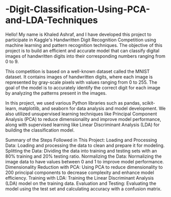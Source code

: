 # -Digit-Classification-Using-PCA-and-LDA-Techniques
Hello! My name is Khaled Ashraf, and I have developed this project to participate in Kaggle's Handwritten Digit Recognition Competition using machine learning and pattern recognition techniques. The objective of this project is to build an efficient and accurate model that can classify digital images of handwritten digits into their corresponding numbers ranging from 0 to 9.

This competition is based on a well-known dataset called the MNIST dataset. It contains images of handwritten digits, where each image is represented by gray-scale pixels with values ranging from 0 to 255. The goal of the model is to accurately identify the correct digit for each image by analyzing the patterns present in the images.

In this project, we used various Python libraries such as pandas, scikit-learn, matplotlib, and seaborn for data analysis and model development. We also utilized unsupervised learning techniques like Principal Component Analysis (PCA) to reduce dimensionality and improve model performance, along with supervised learning like Linear Discriminant Analysis (LDA) for building the classification model.

Summary of the Steps Followed in This Project: Loading and Processing Data: Loading and processing the data to clean and prepare it for modeling. Splitting the Data: Dividing the data into training and testing sets with an 80% training and 20% testing ratio. Normalizing the Data: Normalizing the image data to have values between 0 and 1 to improve model performance. Dimensionality Reduction with PCA: Using PCA to reduce dimensionality to 200 principal components to decrease complexity and enhance model efficiency. Training with LDA: Training the Linear Discriminant Analysis (LDA) model on the training data. Evaluation and Testing: Evaluating the model using the test set and calculating accuracy with a confusion matrix.
